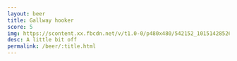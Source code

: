 ```yaml
---
layout: beer
title: Gallway hooker
score: 5
img: https://scontent.xx.fbcdn.net/v/t1.0-0/p480x480/542152_10151428526223745_595487151_n.jpg?oh=2e59f80b50d8cc7d223a48e85ce6d925&oe=5924449D
desc: A little bit off
permalink: /beer/:title.html
---
```

